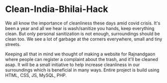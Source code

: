 # Clean-India-Bhilai-Hack
We all know the importance of cleanliness these days amid covid crisis. It's been a year and all we hear is wash/sanitize you hands, keep everything clean.
But only personal sanitization is not enough, surroundings should be clean too. We see a lot of garbage at the corners everywhere, small and tiny streets.

Keeping all that in mind we thought of making a website for Rajnandgaon where people can register a complaint about the trash, and it'll be cleaned asap. 
It will be a small initiative to help increase cleanliness in our surroundings which is beneficial in many ways.
Entire project is build using HTML, CSS, JS, MySQL, PHP.
